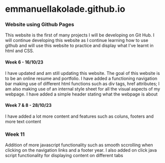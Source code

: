 # emmanuellakolade.github.io
### Website using Github Pages

This website is the first of many projects I will be developing on Git Hub. I will continue developing this website as I continue learning how to use github and will use this website to practice and display what I've learnt in html and CSS.
#### Week 6 - 16/10/23
I have updated and am still updating this website. The goal of this website is to be an online resume and portfolio. I have added a functioning navigation bar making use of different html functions such as div tags, href attributes; I am also making use of an internal style sheet for all the visual aspects of my webpage. I have added a simple header stating what the webpage is about 
#### Week 7 & 8 - 28/10/23
I have added a lot more content and features such as coluns, footers and more text content

### Week 11
Addition of more javascript functionality such as smooth sccrolling when clicking on the navigation links and a footer year. I also added on click java script functionality for displaying content on different tabs 
